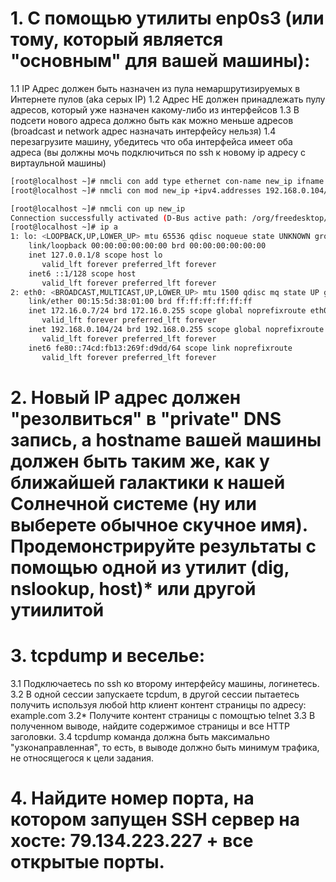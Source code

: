 # 1. С помощью утилиты  enp0s3 (или тому, который является "основным" для вашей машины):
   1.1 IP Адрес должен быть назначен из пула немаршрутизируемых в Интернете пулов (aka серых IP)
   1.2 Адрес НЕ должен принадлежать пулу адресов, который уже назначен какому-либо из интерфейсов
   1.3 В подсети нового адреса должно быть как можно меньше адресов (broadcast и network адрес назначать интерфейсу нельзя)
   1.4 перезагрузите машину, убедитесь что оба интерфейса имеет оба адреса (вы должны мочь подключиться по ssh к новому ip адресу с виртаульной машины)
   
```bash
[root@localhost ~]# nmcli con add type ethernet con-name new_ip ifname eth0 ip4 172.16.0.7/24 gw4 172.16.0.1
[root@localhost ~]# nmcli con mod new_ip +ipv4.addresses 192.168.0.104/24 gw4 192.168.0.1

[root@localhost ~]# nmcli con up new_ip
Connection successfully activated (D-Bus active path: /org/freedesktop/NetworkManager/ActiveConnection/9)
[root@localhost ~]# ip a
1: lo: <LOOPBACK,UP,LOWER_UP> mtu 65536 qdisc noqueue state UNKNOWN group default qlen 1000
    link/loopback 00:00:00:00:00:00 brd 00:00:00:00:00:00
    inet 127.0.0.1/8 scope host lo
       valid_lft forever preferred_lft forever
    inet6 ::1/128 scope host
       valid_lft forever preferred_lft forever
2: eth0: <BROADCAST,MULTICAST,UP,LOWER_UP> mtu 1500 qdisc mq state UP group default qlen 1000
    link/ether 00:15:5d:38:01:00 brd ff:ff:ff:ff:ff:ff
    inet 172.16.0.7/24 brd 172.16.0.255 scope global noprefixroute eth0
       valid_lft forever preferred_lft forever
    inet 192.168.0.104/24 brd 192.168.0.255 scope global noprefixroute eth0
       valid_lft forever preferred_lft forever
    inet6 fe80::74cd:fb13:269f:d9dd/64 scope link noprefixroute
       valid_lft forever preferred_lft forever
```

# 2. Новый IP адрес должен "резолвиться" в "private" DNS запись, а hostname вашей машины должен быть таким же, как у ближайшей галактики к нашей Солнечной системе (ну или выберете обычное скучное имя). Продемонстрируйте результаты с помощью  одной из утилит (dig, nslookup, host)* или другой утиилитой

# 3. tcpdump и веселье:
  3.1 Подключаетесь по ssh ко второму интерфейсу машины, логинетесь.
  3.2 В одной сессии запускаете tcpdum, в другой сессии пытаетесь получить используя любой http клиент контент страницы по адресу: example.com
  3.2* Получите контент страницы с помощтью telnet
  3.3 В полученном выводе, найдите содержимое страницы и все HTTP заголовки.
  3.4 tcpdump команда должна быть максимально "узконаправленная", то есть, в выводе должно быть минимум трафика, не относящегося к цели задания.
  
# 4. Найдите номер порта, на котором запущен SSH сервер на хосте: 79.134.223.227 + все открытые порты.
